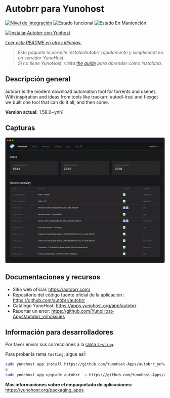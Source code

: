 <!--
Este archivo README esta generado automaticamente<https://github.com/YunoHost/apps/tree/master/tools/readme_generator>
No se debe editar a mano.
-->

# Autobrr para Yunohost

[![Nivel de integración](https://apps.yunohost.org/badge/integration/autobrr)](https://ci-apps.yunohost.org/ci/apps/autobrr/)
![Estado funcional](https://apps.yunohost.org/badge/state/autobrr)
![Estado En Mantención](https://apps.yunohost.org/badge/maintained/autobrr)

[![Instalar Autobrr con Yunhost](https://install-app.yunohost.org/install-with-yunohost.svg)](https://install-app.yunohost.org/?app=autobrr)

*[Leer este README en otros idiomas.](./ALL_README.md)*

> *Este paquete le permite instalarAutobrr rapidamente y simplement en un servidor YunoHost.*  
> *Si no tiene YunoHost, visita [the guide](https://yunohost.org/install) para aprender como instalarla.*

## Descripción general

autobrr is the modern download automation tool for torrents and usenet. With inspiration and ideas from tools like trackarr, autodl-irssi and flexget we built one tool that can do it all, and then some.

**Versión actual:** 1.58.0~ynh1

## Capturas

![Captura de Autobrr](./doc/screenshots/autobrr-front.png)

## Documentaciones y recursos

- Sitio web oficial: <https://autobrr.com/>
- Repositorio del código fuente oficial de la aplicación : <https://github.com/autobrr/autobrr>
- Catálogo YunoHost: <https://apps.yunohost.org/app/autobrr>
- Reportar un error: <https://github.com/YunoHost-Apps/autobrr_ynh/issues>

## Información para desarrolladores

Por favor enviar sus correcciones a la [rama `testing`](https://github.com/YunoHost-Apps/autobrr_ynh/tree/testing).

Para probar la rama `testing`, sigue asÍ:

```bash
sudo yunohost app install https://github.com/YunoHost-Apps/autobrr_ynh/tree/testing --debug
o
sudo yunohost app upgrade autobrr -u https://github.com/YunoHost-Apps/autobrr_ynh/tree/testing --debug
```

**Mas informaciones sobre el empaquetado de aplicaciones:** <https://yunohost.org/packaging_apps>
